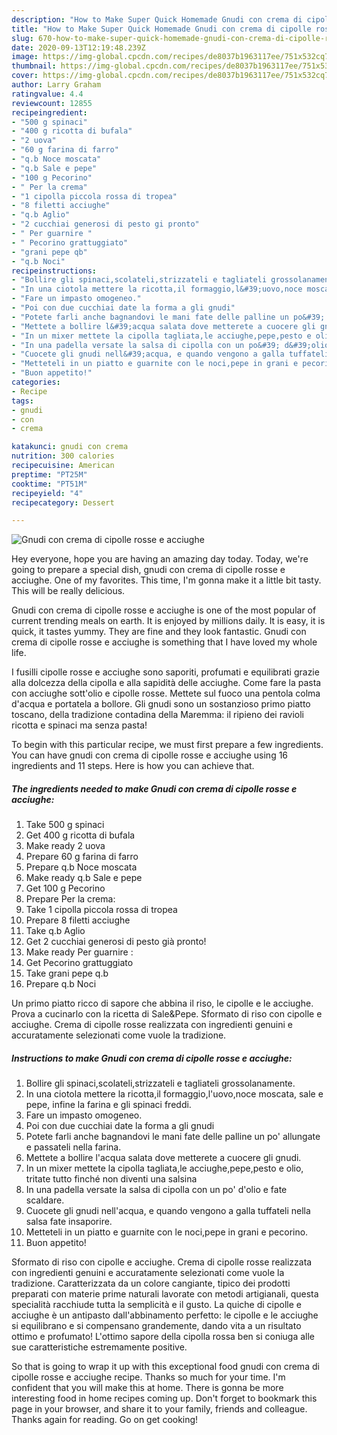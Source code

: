 ```yaml
---
description: "How to Make Super Quick Homemade Gnudi con crema di cipolle rosse e acciughe"
title: "How to Make Super Quick Homemade Gnudi con crema di cipolle rosse e acciughe"
slug: 670-how-to-make-super-quick-homemade-gnudi-con-crema-di-cipolle-rosse-e-acciughe
date: 2020-09-13T12:19:48.239Z
image: https://img-global.cpcdn.com/recipes/de8037b1963117ee/751x532cq70/gnudi-con-crema-di-cipolle-rosse-e-acciughe-recipe-main-photo.jpg
thumbnail: https://img-global.cpcdn.com/recipes/de8037b1963117ee/751x532cq70/gnudi-con-crema-di-cipolle-rosse-e-acciughe-recipe-main-photo.jpg
cover: https://img-global.cpcdn.com/recipes/de8037b1963117ee/751x532cq70/gnudi-con-crema-di-cipolle-rosse-e-acciughe-recipe-main-photo.jpg
author: Larry Graham
ratingvalue: 4.4
reviewcount: 12855
recipeingredient:
- "500 g spinaci"
- "400 g ricotta di bufala"
- "2 uova"
- "60 g farina di farro"
- "q.b Noce moscata"
- "q.b Sale e pepe"
- "100 g Pecorino"
- " Per la crema"
- "1 cipolla piccola rossa di tropea"
- "8 filetti acciughe"
- "q.b Aglio"
- "2 cucchiai generosi di pesto gi pronto"
- " Per guarnire "
- " Pecorino grattuggiato"
- "grani pepe qb"
- "q.b Noci"
recipeinstructions:
- "Bollire gli spinaci,scolateli,strizzateli e tagliateli grossolanamente."
- "In una ciotola mettere la ricotta,il formaggio,l&#39;uovo,noce moscata, sale e pepe, infine la farina e gli spinaci freddi."
- "Fare un impasto omogeneo."
- "Poi con due cucchiai date la forma a gli gnudi"
- "Potete farli anche bagnandovi le mani fate delle palline un po&#39; allungate e passateli nella farina."
- "Mettete a bollire l&#39;acqua salata dove metterete a cuocere gli gnudi."
- "In un mixer mettete la cipolla tagliata,le acciughe,pepe,pesto e olio, tritate tutto finché non diventi una salsina"
- "In una padella versate la salsa di cipolla con un po&#39; d&#39;olio e fate scaldare."
- "Cuocete gli gnudi nell&#39;acqua, e quando vengono a galla tuffateli nella salsa fate insaporire."
- "Metteteli in un piatto e guarnite con le noci,pepe in grani e pecorino."
- "Buon appetito!"
categories:
- Recipe
tags:
- gnudi
- con
- crema

katakunci: gnudi con crema 
nutrition: 300 calories
recipecuisine: American
preptime: "PT25M"
cooktime: "PT51M"
recipeyield: "4"
recipecategory: Dessert

---
```



![Gnudi con crema di cipolle rosse e acciughe](https://img-global.cpcdn.com/recipes/de8037b1963117ee/751x532cq70/gnudi-con-crema-di-cipolle-rosse-e-acciughe-recipe-main-photo.jpg)

Hey everyone, hope you are having an amazing day today. Today, we're going to prepare a special dish, gnudi con crema di cipolle rosse e acciughe. One of my favorites. This time, I'm gonna make it a little bit tasty. This will be really delicious.

Gnudi con crema di cipolle rosse e acciughe is one of the most popular of current trending meals on earth. It is enjoyed by millions daily. It is easy, it is quick, it tastes yummy. They are fine and they look fantastic. Gnudi con crema di cipolle rosse e acciughe is something that I have loved my whole life.

I fusilli cipolle rosse e acciughe sono saporiti, profumati e equilibrati grazie alla dolcezza della cipolla e alla sapidità delle acciughe. Come fare la pasta con acciughe sott&#39;olio e cipolle rosse. Mettete sul fuoco una pentola colma d&#39;acqua e portatela a bollore. Gli gnudi sono un sostanzioso primo piatto toscano, della tradizione contadina della Maremma: il ripieno dei ravioli ricotta e spinaci ma senza pasta!


To begin with this particular recipe, we must first prepare a few ingredients. You can have gnudi con crema di cipolle rosse e acciughe using 16 ingredients and 11 steps. Here is how you can achieve that.

<!--inarticleads1-->

##### The ingredients needed to make Gnudi con crema di cipolle rosse e acciughe:

1. Take 500 g spinaci
1. Get 400 g ricotta di bufala
1. Make ready 2 uova
1. Prepare 60 g farina di farro
1. Prepare q.b Noce moscata
1. Make ready q.b Sale e pepe
1. Get 100 g Pecorino
1. Prepare  Per la crema:
1. Take 1 cipolla piccola rossa di tropea
1. Prepare 8 filetti acciughe
1. Take q.b Aglio
1. Get 2 cucchiai generosi di pesto già pronto!
1. Make ready  Per guarnire :
1. Get  Pecorino grattuggiato
1. Take grani pepe q.b
1. Prepare q.b Noci


Un primo piatto ricco di sapore che abbina il riso, le cipolle e le acciughe. Prova a cucinarlo con la ricetta di Sale&amp;Pepe. Sformato di riso con cipolle e acciughe. Crema di cipolle rosse realizzata con ingredienti genuini e accuratamente selezionati come vuole la tradizione. 

<!--inarticleads2-->

##### Instructions to make Gnudi con crema di cipolle rosse e acciughe:

1. Bollire gli spinaci,scolateli,strizzateli e tagliateli grossolanamente.
1. In una ciotola mettere la ricotta,il formaggio,l&#39;uovo,noce moscata, sale e pepe, infine la farina e gli spinaci freddi.
1. Fare un impasto omogeneo.
1. Poi con due cucchiai date la forma a gli gnudi
1. Potete farli anche bagnandovi le mani fate delle palline un po&#39; allungate e passateli nella farina.
1. Mettete a bollire l&#39;acqua salata dove metterete a cuocere gli gnudi.
1. In un mixer mettete la cipolla tagliata,le acciughe,pepe,pesto e olio, tritate tutto finché non diventi una salsina
1. In una padella versate la salsa di cipolla con un po&#39; d&#39;olio e fate scaldare.
1. Cuocete gli gnudi nell&#39;acqua, e quando vengono a galla tuffateli nella salsa fate insaporire.
1. Metteteli in un piatto e guarnite con le noci,pepe in grani e pecorino.
1. Buon appetito!


Sformato di riso con cipolle e acciughe. Crema di cipolle rosse realizzata con ingredienti genuini e accuratamente selezionati come vuole la tradizione. Caratterizzata da un colore cangiante, tipico dei prodotti preparati con materie prime naturali lavorate con metodi artigianali, questa specialità racchiude tutta la semplicità e il gusto. La quiche di cipolle e acciughe è un antipasto dall&#39;abbinamento perfetto: le cipolle e le acciughe si equilibrano e si compensano grandemente, dando vita a un risultato ottimo e profumato! L&#39;ottimo sapore della cipolla rossa ben si coniuga alle sue caratteristiche estremamente positive. 

So that is going to wrap it up with this exceptional food gnudi con crema di cipolle rosse e acciughe recipe. Thanks so much for your time. I'm confident that you will make this at home. There is gonna be more interesting food in home recipes coming up. Don't forget to bookmark this page in your browser, and share it to your family, friends and colleague. Thanks again for reading. Go on get cooking!
